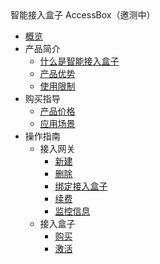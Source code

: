 <div class="sidebar_title"> 智能接入盒子 AccessBox（邀测中）</div>

* [概览](network/accessgw/overview)
* 产品简介
    * [什么是智能接入盒子](network/accessgw/introduction/concept)
    * [产品优势](network/accessgw/introduction/advantages)
    * [使用限制](network/accessgw/introduction/limit)
* 购买指导
    * [产品价格](network/accessgw/buy/price)
    * [应用场景](network/accessgw/buy/type)
* 操作指南
    * 接入网关
        * [新建](network/accessgw/guide/accessgw/create)
        * [删除](network/accessgw/guide/accessgw/delete)
        * [绑定接入盒子](network/accessgw/guide/accessgw/bind)
        * [续费](network/accessgw/guide/accessgw/renew)
        * [监控信息](network/accessgw/guide/accessgw/monitor)
    * 接入盒子
        * [购买](network/accessgw/guide/accessbox/buy)
        * [激活](network/accessgw/guide/accessbox/updatenetwork)
    
        
